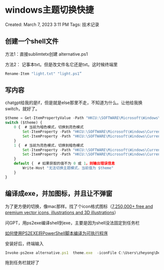 # windows主题切换快捷

Created: March 7, 2023 3:11 PM
Tags: 技术记录

## 创建一个shell文件

方法1：直接sublimtetx创建 alternative.ps1

方法2： 记事本txt。但是改文件名它还是txt。这时候终端里

```jsx
Rename-Item "light.txt" "light.ps1”
```

## 写内容

chatgpt给我的是if，但是就是else那里不走，不知道为什么。让他给我换switch，就好了。

```jsx
$theme = Get-ItemPropertyValue -Path "HKCU:\SOFTWARE\Microsoft\Windows\CurrentVersion\Themes\Personalize" -Name "AppsUseLightTheme"
switch ($theme) {
    0 {  # 当前为暗色模式，切换到亮色模式
        Set-ItemProperty -Path "HKCU:\SOFTWARE\Microsoft\Windows\CurrentVersion\Themes\Personalize" -Name "AppsUseLightTheme" -Value 1
        Set-ItemProperty -Path "HKCU:\SOFTWARE\Microsoft\Windows\CurrentVersion\Themes\Personalize" -Name "SystemUsesLightTheme" -Value 1
    }
    1 {  # 当前为亮色模式，切换到暗色模式
        Set-ItemProperty -Path "HKCU:\SOFTWARE\Microsoft\Windows\CurrentVersion\Themes\Personalize" -Name "AppsUseLightTheme" -Value 0
        Set-ItemProperty -Path "HKCU:\SOFTWARE\Microsoft\Windows\CurrentVersion\Themes\Personalize" -Name "SystemUsesLightTheme" -Value 0
    }
    default {  # 如果获取的值不为 0 或 1，则输出错误信息
        Write-Host "无法切换主题模式，当前值为 $theme"
    }
}
```

## 编译成exe，并加图标，并且让不弹窗

为了更方便的切换，像mac那样。找了个icon格式图标（[7,250,000+ free and premium vector icons, illustrations and 3D illustrations](https://www.iconfinder.com/)）

问GPT，用ps2exe编译shell到exe，主要是因为shell没法固定到任务栏

[如何使用PS2EXE将PowerShell脚本编译为可执行程序](https://www.notion.so/PS2EXE-PowerShell-843fc0ba0da54fbab2d45e6c2a9e510d) 

安装好后，终端输入

```jsx
Invoke-ps2exe alternative.ps1  theme.exe  -iconFile C:\Users\zheyong\Desktop\a.ico -noConsole
```

拖到任务栏就好了
